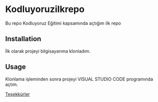 # Kodluyoruzilkrepo

Bu repo Kodluyoruz Eğitimi kapsamında açtığım ilk repo

## Installation 

İlk olarak projeyi bilgisayarıma klonladım.

## Usage 

Klonlama işleminden sonra projeyi VISUAL STUDIO CODE programında açtım. 

[Teşekkürler](https://app.patika.dev/)